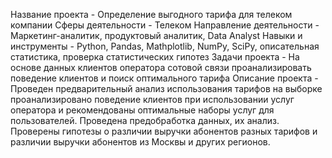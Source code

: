Название проекта - Определение выгодного тарифа для телеком компании
Сферы деятельности - Телеком
Направление деятельности - Маркетинг-аналитик, продуктовый аналитик, Data Analyst
Навыки и инструменты - Python, Pandas, Mathplotlib, NumPy, SciPy, описательная статистика, проверка статистических гипотез
Задачи проекта - На основе данных клиентов оператора сотовой связи проанализировать поведение клиентов и поиск оптимального тарифа
Описание проекта - Проведен предварительный анализ использования тарифов на выборке проанализировано поведение клиентов при использовании услуг оператора и рекомендованы оптимальные наборы услуг для пользователей. Проведена предобработка данных, их анализ. Проверены гипотезы о различии выручки абонентов разных тарифов и различии выручки абонентов из Москвы и других регионов.
